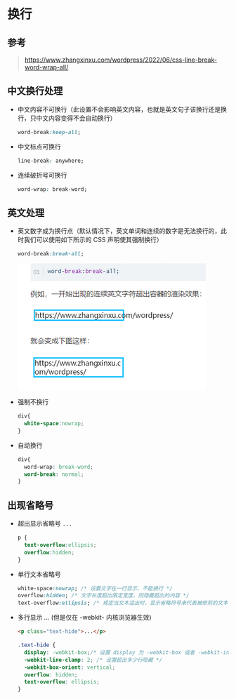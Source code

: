 # 换行

## 参考

> <https://www.zhangxinxu.com/wordpress/2022/06/css-line-break-word-wrap-all/>

## 中文换行处理

+ 中文内容不可换行（此设置不会影响英文内容，也就是英文句子该换行还是换行，只中文内容变得不会自动换行）

  ```css
  word-break:keep-all;
  ```

+ 中文标点可换行

  ```css
  line-break: anywhere;
  ```

+ 连续破折号可换行

  ```css
  word-wrap: break-word;
  ```

## 英文处理

+ 英文数字成为换行点（默认情况下，英文单词和连续的数字是无法换行的，此时我们可以使用如下所示的 CSS 声明使其强制换行）

  ```css
  word-break:break-all;
  ```

  ![换行](./images/英文换行.jpg)

+ 强制不换行

  ```css
  div{
    white-space:nowrap;
  }
  ```

+ 自动换行

  ```css
  div{
    word-wrap: break-word;
    word-break: normal;
  }
  ```

## 出现省略号

+ 超出显示省略号 `...`

  ```css
  p {
    text-overflow:ellipsis;
    overflow:hidden;
  }
  ```

+ 单行文本省略号

  ```css
  white-space:nowrap; /* 设置文字在一行显示，不能换行 */
  overflow:hidden; /* 文字长度超出限定宽度，则隐藏超出的内容 */
  text-overflow:ellipsis; /* 规定当文本溢出时，显示省略符号来代表被修剪的文本 */
  ```

+ 多行显示 *...* (但是仅在 -webkit- 内核浏览器生效)

  ```html
  <p class="text-hide">...</p>
  ```

  ```css
  .text-hide {
    display: -webkit-box;/* 设置 display 为 -webkit-box 或者 -webkit-inline-box 时为隐藏状态 */
    -webkit-line-clamp: 2; /* 设置超出多少行隐藏 */
    -webkit-box-orient: vertical;
    overflow: hidden;
    text-overflow: ellipsis;
  }
  ```
